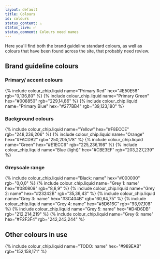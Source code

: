 ```yaml
---
layout: default
title: Colours
id: colours
status_content: ⚠️
status_live: ✅
status_comment: Colours need names
---
```


Here you'll find both the brand guideline standard colours, as well as colours that have been found across the site, that probably need review.

## Brand guideline colours

### Primary/ accent colours

<div class="design-system">
  {% include colour_chip.liquid name="Primary Red"   hex="#E50E56" rgb="0,136,80"   %}
  {% include colour_chip.liquid name="Primary Green" hex="#008850" rgb="229,14,86"  %}
  {% include colour_chip.liquid name="Primary Blue"  hex="#277BB4" rgb="39,123,180" %}
</div>

### Background colours

<div class="design-system">
  {% include colour_chip.liquid name="Yellow" hex="#F8ECCE" rgb="248,236,206" %}
  {% include colour_chip.liquid name="Orange" hex="#FACDB2" rgb="250,205,178" %}
  {% include colour_chip.liquid name="Green" hex="#E1ECC6" rgb="225,236,198" %}
  {% include colour_chip.liquid name="Blue (light)" hex="#CBE3EF" rgb="203,227,239" %}
</div>

### Greyscale range

<div class="design-system">
  {% include colour_chip.liquid name="Black: name" hex="#000000" rgb="0,0,0"       %}
  {% include colour_chip.liquid name="Grey 1: name" hex="#080809" rgb="8,8,9"       %}
  {% include colour_chip.liquid name="Grey 2: name" hex="#23242B" rgb="35,36,43"    %}
  {% include colour_chip.liquid name="Grey 3: name" hex="#3C404B" rgb="60,64,75"    %}
  {% include colour_chip.liquid name="Grey 4: name" hex="#5D616C" rgb="93,97,108"   %}
  {% include colour_chip.liquid name="Grey 5: name" hex="#D4D6DB" rgb="212,214,219" %}
  {% include colour_chip.liquid name="Grey 6: name" hex="#F2F3F4" rgb="242,243,244" %}
</div>

## Other colours in use

<div class="design-system">
  {% include colour_chip.liquid name="TODO: name" hex="#989EAB" rgb="152,158,171" %}
</div>
